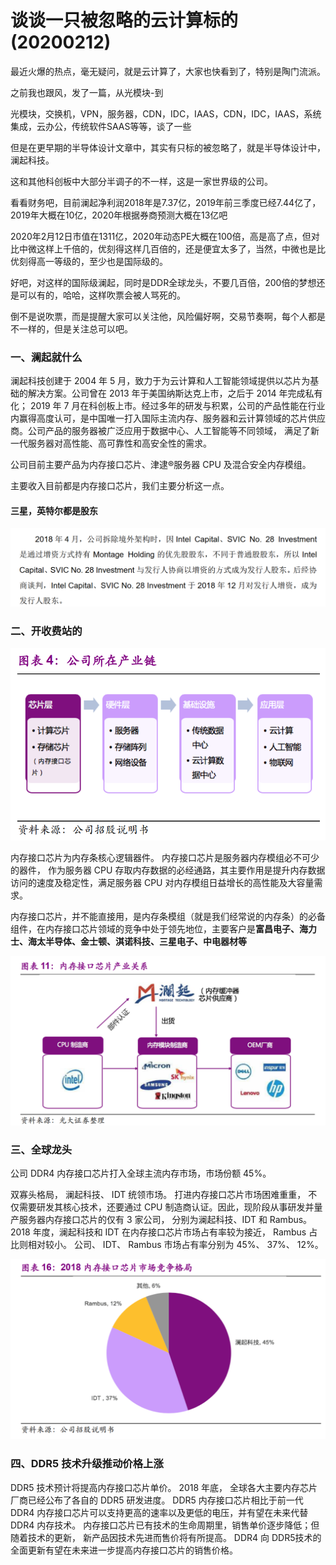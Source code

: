 # 谈谈一只被忽略的云计算标的(20200212)



最近火爆的热点，毫无疑问，就是云计算了，大家也快看到了，特别是陶门流派。

之前我也跟风，发了一篇，从光模块-到

光模块，交换机，VPN，服务器，CDN，IDC，IAAS，CDN，IDC，IAAS，系统集成，云办公，传统软件SAAS等等，谈了一些

但是在更早期的半导体设计文章中，其实有只标的被忽略了，就是半导体设计中，澜起科技。

这和其他科创板中大部分半调子的不一样，这是一家世界级的公司。

看看财务吧，目前澜起净利润2018年是7.37亿，2019年前三季度已经7.44亿了，2019年大概在10亿，2020年根据券商预测大概在13亿吧

2020年2月12日市值在1311亿，2020年动态PE大概在100倍，高是高了点，但对比中微这样上千倍的，优刻得这样几百倍的，还是便宜太多了，当然，中微也是比优刻得高一等级的，至少也是国际级的。

好吧，对这样的国际级澜起，同时是DDR全球龙头，不要几百倍，200倍的梦想还是可以有的，哈哈，这样吹票会被人骂死的。

倒不是说吹票，而是提醒大家可以关注他，风险偏好啊，交易节奏啊，每个人都是不一样的，但是关注总可以吧。





### 一、澜起就什么

澜起科技创建于 2004 年 5 月，致力于为云计算和人工智能领域提供以芯片为基础的解决方案。公司曾在 2013 年于美国纳斯达克上市，之后于 2014 年完成私有化； 2019 年 7 月在科创板上市。经过多年的研发与积累，公司的产品性能在行业内赢得高度认可，是中国唯一打入国际主流内存、服务器和云计算领域的芯片供应商。公司产品的服务器被广泛应用于数据中心、人工智能等不同领域， 满足了新一代服务器对高性能、高可靠性和高安全性的需求。 

公司目前主要产品为内存接口芯片、津逮®服务器 CPU 及混合安全内存模组。  

主要收入目前都是内存接口芯片，我们主要分析这一点。



#### 三星，英特尔都是股东

![1581510280211](谈谈一只被忽略的云计算标的.assets/1581510280211.png)

#### 

### 二、开收费站的

![1581509451559](谈谈一只被忽略的云计算标的.assets/1581509451559.png)

内存接口芯片为内存条核心逻辑器件。 内存接口芯片是服务器内存模组必不可少的器件， 作为服务器 CPU 存取内存数据的必经通路，其主要作用是提升内存数据访问的速度及稳定性，满足服务器 CPU 对内存模组日益增长的高性能及大容量需求。 

内存接口芯片，并不能直接用，是内存条模组（就是我们经常说的内存条）的必备组件，在内存接口芯片领域的竞争中处于领先地位，主要客户是**富昌电子、海力士、海太半导体、金士顿、淇诺科技、三星电子、中电器材等**

![1581509742637](谈谈一只被忽略的云计算标的.assets/1581509742637.png)

### 三、全球龙头

公司 DDR4 内存接口芯片打入全球主流内存市场，市场份额 45%。

双寡头格局， 澜起科技、 IDT 统领市场。 打进内存接口芯片市场困难重重， 不仅需要研发其核心技术，还要通过 CPU 制造商认证。因此，现阶段从事研发并量产服务器内存接口芯片的仅有 3 家公司， 分别为澜起科技、IDT 和 Rambus。 2018 年度，澜起科技和 IDT 在内存接口芯片市场占有率较为接近， Rambus 占比则相对较小。 公司、 IDT、 Rambus 市场占有率分别为 45%、 37%、 12%。 

![1581509823420](谈谈一只被忽略的云计算标的.assets/1581509823420.png)

### 四、DDR5 技术升级推动价格上涨 

DDR5 技术预计将提高内存接口芯片单价。 2018 年底， 全球各大主要内存芯片厂商已经公布了各自的 DDR5 研发进度。 DDR5 内存接口芯片相比于前一代 DDR4 内存接口芯片可以支持更高的速率以及更低的电压，并有望在未来代替 DDR4 内存技术。 内存接口芯片已有技术的生命周期里，销售单价逐步降低；但随着技术的更新， 新产品因技术先进而售价将有所提高。 DDR4 向 DDR5技术的全面更新有望在未来进一步提高内存接口芯片的销售价格。 




















